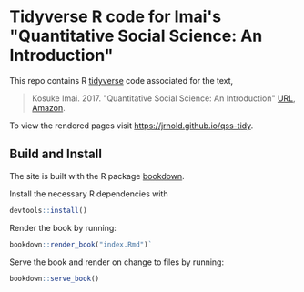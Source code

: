 # Tidyverse R code for Imai's "Quantitative Social Science: An Introduction"

This repo contains R [tidyverse](https://www.tidyverse.org/) code associated for the text,

> Kosuke Imai. 2017. "Quantitative Social Science: An Introduction"
> [URL](https://press.princeton.edu/titles/11025.html), [Amazon](https://www.amazon.com/Quantitative-Social-Science-Kosuke-Imai/dp/0691175462/).

To view the rendered pages visit <https://jrnold.github.io/qss-tidy>.


## Build and Install

The site is built with the R package [bookdown](https://bookdown.org/yihui/bookdown/).

Install the necessary R dependencies with
```r
devtools::install()
```

Render the book by running:
```r
bookdown::render_book("index.Rmd")`
```

Serve the book and render on change to files by running:
```r
bookdown::serve_book()
```
